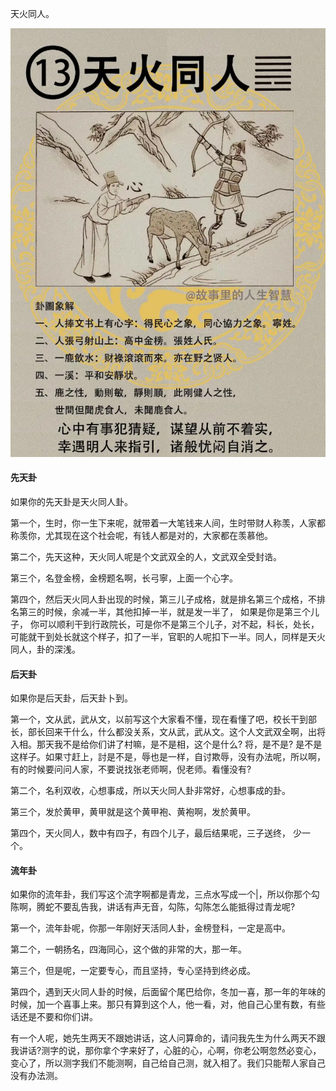 天火同人。

![图片](../img/天火同人.jpg)

#### 先天卦

如果你的先天卦是天火同人卦。

第一个，生时，你一生下来呢，就带着一大笔钱来人间，生时带财人称羡，人家都称羡你，尤其现在这个社会呢，有钱人都是对的，大家都在羡慕他。

第二个，先天这种，天火同人呢是个文武双全的人，文武双全受封诰。

第三个，名登金榜，金榜题名啊，长弓寧，上面一个心字。

第四个，然后天火同人卦出现的时候，第三儿子成格，就是排名第三个成格，不排名第三的时候，余减一半，其他扣掉一半，就是发一半了， 如果是你是第三个儿子， 你可以顺利干到行政院长，可是你不是第三个儿子，对不起，科长，处长，可能就干到处长就这个样子，扣了一半，官职的人呢扣下一半。同人，同样是天火同人，卦的深浅。

#### 后天卦

如果你是后天卦，后天卦卜到。

第一个，文从武，武从文，以前写这个大家看不懂，现在看懂了吧，校长干到部长，部长回来干什么，什么都没关系，文从武，武从文。这个人文武双全啊，出将入相。那天我不是给你们讲了村嘛，是不是相，这个是什么? 将，是不是? 是不是这样子。如果寸赶上，討是不是，辱也是一样，自讨欺辱，没有办法呢，所以啊，有的时候要问问人家，不要说找张老师啊，倪老师。看懂没有?

第二个，名利双收，心想事成，所以天火同人卦非常好，心想事成的卦。

第三个，发於黄甲，黄甲就是这个黄甲袍、黄袍啊，发於黄甲。

第四个，天火同人，数中有四子，有四个儿子，最后结果呢，三子送终， 少一个。

#### 流年卦

如果你的流年卦，我们写这个流字啊都是青龙，三点水写成一个|，所以你那个勾陈啊，腾蛇不要乱告我，讲话有声无音，勾陈，勾陈怎么能抵得过青龙呢? 

第一个，流年卦呢，你那一年刚好天活同人卦，金榜登科，一定是高中。

第二个，一朝扬名，四海同心，这个做的非常的大，那一年。

第三个，但是呢，一定要专心，而且坚持，专心坚持到终必成。

第四个，遇到天火同人卦的时候，后面留个尾巴给你，冬加一喜，那一年的年味的时候，加一个喜事上来。那只有算到这个人，他一看，对，他自己心里有数，有些话还是不要和你们讲。

有一个人呢，她先生两天不跟她讲话，这人问算命的，请问我先生为什么两天不跟我讲话?测字的说，那你拿个字来好了，心脏的心，心啊，你老公啊忽然必变心，变心了，所以测字我们不能测啊，自己给自己测，就入相了。我们只能帮人家自己没有办法测。